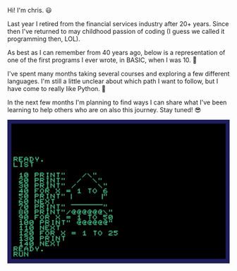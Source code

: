Hi! I'm chris. 😃

Last year I retired from the financial services industry after 20+ years. Since then I've returned to may childhood passion of coding (I guess we called it programming then, LOL). 

As best as I can remember from 40 years ago, below is a representation of one of the first programs I ever wrote, in BASIC, when I was 10. 🚀

I've spent many months taking several courses and exploring a few different languages. I'm still a little unclear about which path I want to follow, but I have come to really like Python. 🐍

In the next few months I'm planning to find ways I can share what I've been learning to help others who are on also this journey. Stay tuned! 😎


<span style="display:block;text-align:center">![image](https://github.com/chriswilkinsoncodes/chriswilkinsoncodes/blob/master/rocket.gif)</span>
